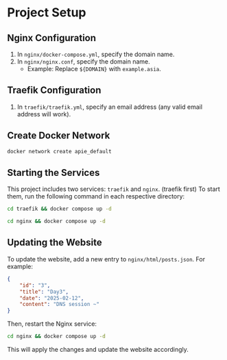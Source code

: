 # Project Setup

## Nginx Configuration
1. In `nginx/docker-compose.yml`, specify the domain name.
2. In `nginx/nginx.conf`, specify the domain name.
   - Example: Replace `${DOMAIN}` with `example.asia`.

## Traefik Configuration
1. In `traefik/traefik.yml`, specify an email address (any valid email address will work).

## Create Docker Network
```sh
docker network create apie_default
```

## Starting the Services
This project includes two services: `traefik` and `nginx`. (traefik first)
To start them, run the following command in each respective directory:

```sh
cd traefik && docker compose up -d
```

```sh
cd nginx && docker compose up -d
```

## Updating the Website
To update the website, add a new entry to `nginx/html/posts.json`. For example:

```json
{
    "id": "3",
    "title": "Day3",
    "date": "2025-02-12",
    "content": "DNS session ~"
}
```

Then, restart the Nginx service:

```sh
cd nginx && docker compose up -d
```

This will apply the changes and update the website accordingly.
